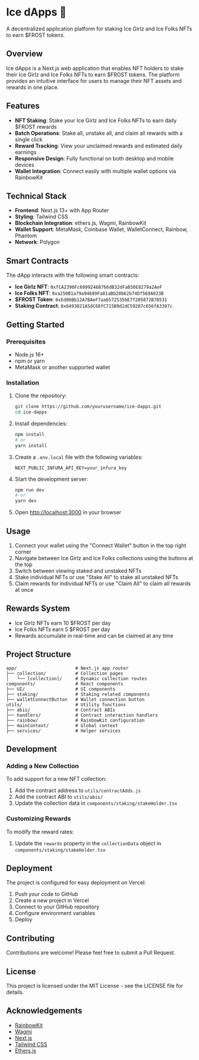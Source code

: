# Ice dApps 🧊

A decentralized application platform for staking Ice Girlz and Ice Folks NFTs to earn $FROST tokens.

## Overview

Ice dApps is a Next.js web application that enables NFT holders to stake their Ice Girlz and Ice Folks NFTs to earn $FROST tokens. The platform provides an intuitive interface for users to manage their NFT assets and rewards in one place.

## Features

- **NFT Staking**: Stake your Ice Girlz and Ice Folks NFTs to earn daily $FROST rewards
- **Batch Operations**: Stake all, unstake all, and claim all rewards with a single click
- **Reward Tracking**: View your unclaimed rewards and estimated daily earnings
- **Responsive Design**: Fully functional on both desktop and mobile devices
- **Wallet Integration**: Connect easily with multiple wallet options via RainbowKit

## Technical Stack

- **Frontend**: Next.js 13+ with App Router
- **Styling**: Tailwind CSS
- **Blockchain Integration**: ethers.js, Wagmi, RainbowKit
- **Wallet Support**: MetaMask, Coinbase Wallet, WalletConnect, Rainbow, Phantom
- **Network**: Polygon

## Smart Contracts

The dApp interacts with the following smart contracts:

- **Ice Girlz NFT**: `0xfCA2390Fc69992468766dB32dFaB50E8279a2AeF`
- **Ice Folks NFT**: `0xa250B1a79a94689Fa81aBb20b62b74Df569A023B`
- **$FROST Token**: `0xEd06Bb12A7BAeF7aa6572535bE7f205872B78531`
- **Staking Contract**: `0x6493021A5dC68fC715B9d2dC59207c656fA3397c`

## Getting Started

### Prerequisites

- Node.js 16+
- npm or yarn
- MetaMask or another supported wallet

### Installation

1. Clone the repository:
   ```bash
   git clone https://github.com/yourusername/ice-dapps.git
   cd ice-dapps
   ```

2. Install dependencies:
   ```bash
   npm install
   # or
   yarn install
   ```

3. Create a `.env.local` file with the following variables:
   ```
   NEXT_PUBLIC_INFURA_API_KEY=your_infura_key
   ```

4. Start the development server:
   ```bash
   npm run dev
   # or
   yarn dev
   ```

5. Open [http://localhost:3000](http://localhost:3000) in your browser

## Usage

1. Connect your wallet using the "Connect Wallet" button in the top right corner
2. Navigate between Ice Girlz and Ice Folks collections using the buttons at the top
3. Switch between viewing staked and unstaked NFTs 
4. Stake individual NFTs or use "Stake All" to stake all unstaked NFTs
5. Claim rewards for individual NFTs or use "Claim All" to claim all rewards at once

## Rewards System

- Ice Girlz NFTs earn 10 $FROST per day
- Ice Folks NFTs earn 5 $FROST per day
- Rewards accumulate in real-time and can be claimed at any time

## Project Structure

```
app/                      # Next.js app router
├── collection/           # Collection pages
│   └── [collection]/     # Dynamic collection routes
components/               # React components
├── UI/                   # UI components
├── staking/              # Staking related components
├── walletConnectButton   # Wallet connection button
utils/                    # Utility functions
├── abis/                 # Contract ABIs
├── handlers/             # Contract interaction handlers
├── rainbow/              # RainbowKit configuration
├── mainContext/          # Global context
├── services/             # Helper services
```

## Development

### Adding a New Collection

To add support for a new NFT collection:

1. Add the contract address to `utils/contractAdds.js`
2. Add the contract ABI to `utils/abis/`
3. Update the collection data in `components/staking/stakeHolder.tsx`

### Customizing Rewards

To modify the reward rates:
1. Update the `rewards` property in the `collectionData` object in `components/staking/stakeHolder.tsx`

## Deployment

The project is configured for easy deployment on Vercel:

1. Push your code to GitHub
2. Create a new project in Vercel
3. Connect to your GitHub repository
4. Configure environment variables
5. Deploy

## Contributing

Contributions are welcome! Please feel free to submit a Pull Request.

## License

This project is licensed under the MIT License - see the LICENSE file for details.

## Acknowledgements

- [RainbowKit](https://www.rainbowkit.com/)
- [Wagmi](https://wagmi.sh/)
- [Next.js](https://nextjs.org/)
- [Tailwind CSS](https://tailwindcss.com/)
- [Ethers.js](https://docs.ethers.org/)